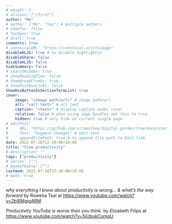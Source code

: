 ```yaml
---
# weight: 1
# aliases: ["/first"]
author: "Me"
# author: ["Me", "You"] # multiple authors
# showToc: false
# TocOpen: true
# draft: true
comments: true
# canonicalURL: "https://canonical.url/to/page"
disableHLJS: true # to disable highlightjs
disableShare: false
disableHLJS: false
hideSummary: false
# searchHidden: true
# ShowReadingTime: false
# ShowBreadCrumbs: true
# ShowPostNavLinks: false
ShowRssButtonInSectionTermList: true
cover:
    image: "<image path/url>" # image path/url
    alt: "<alt text>" # alt text
    caption: "<text>" # display caption under cover
    relative: false # when using page bundles set this to true
    hidden: true # only hide on current single page
# editPost:
#     URL: "https://github.com/vitamickey/digital-garden/tree/main/content"
#     Text: "Suggest Changes" # edit text
#     appendFilePath: true # to append file path to Edit link
date: 2022-07-16T22:10:08+10:00
title: "Slow productivity"
# description: ""
tags: ["productivity"]
# series: [""]
# bookofbible: [""]
lastmod: 2022-07-16T22:10:08+10:00
# math: true
---
```


*why everything I knew about productivity is wrong… & what’s the way forward* by Rowena Tsai at https://www.youtube.com/watch?v=2b8lMgigARM

*Productivity YouTube is worse than you think.* by Elizabeth Filips at https://www.youtube.com/watch?v=5jUbukComgU